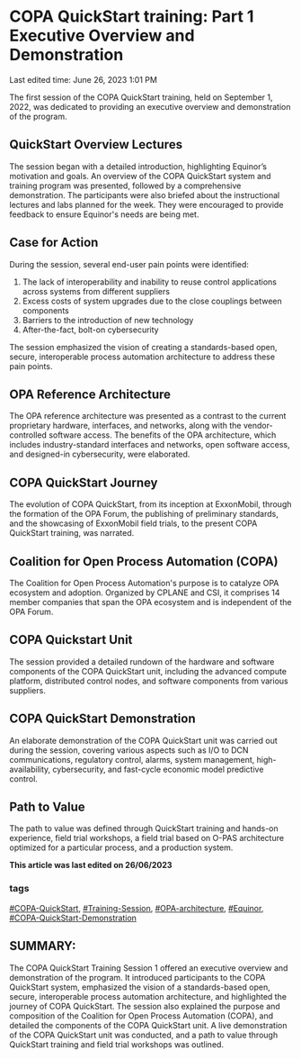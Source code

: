 # COPA QuickStart training: Part 1 Executive Overview and Demonstration

Last edited time: June 26, 2023 1:01 PM

The first session of the COPA QuickStart training, held on September 1, 2022, was dedicated to providing an executive overview and demonstration of the program.

## QuickStart Overview Lectures

The session began with a detailed introduction, highlighting Equinor’s motivation and goals. An overview of the COPA QuickStart system and training program was presented, followed by a comprehensive demonstration. The participants were also briefed about the instructional lectures and labs planned for the week. They were encouraged to provide feedback to ensure Equinor's needs are being met.

## Case for Action

During the session, several end-user pain points were identified:

1. The lack of interoperability and inability to reuse control applications across systems from different suppliers
2. Excess costs of system upgrades due to the close couplings between components
3. Barriers to the introduction of new technology
4. After-the-fact, bolt-on cybersecurity

The session emphasized the vision of creating a standards-based open, secure, interoperable process automation architecture to address these pain points.

## OPA Reference Architecture

The OPA reference architecture was presented as a contrast to the current proprietary hardware, interfaces, and networks, along with the vendor-controlled software access. The benefits of the OPA architecture, which includes industry-standard interfaces and networks, open software access, and designed-in cybersecurity, were elaborated.

## COPA QuickStart Journey

The evolution of COPA QuickStart, from its inception at ExxonMobil, through the formation of the OPA Forum, the publishing of preliminary standards, and the showcasing of ExxonMobil field trials, to the present COPA QuickStart training, was narrated.

## Coalition for Open Process Automation (COPA)

The Coalition for Open Process Automation's purpose is to catalyze OPA ecosystem and adoption. Organized by CPLANE and CSI, it comprises 14 member companies that span the OPA ecosystem and is independent of the OPA Forum.

## COPA Quickstart Unit

The session provided a detailed rundown of the hardware and software components of the COPA QuickStart unit, including the advanced compute platform, distributed control nodes, and software components from various suppliers.

## COPA QuickStart Demonstration

An elaborate demonstration of the COPA QuickStart unit was carried out during the session, covering various aspects such as I/O to DCN communications, regulatory control, alarms, system management, high-availability, cybersecurity, and fast-cycle economic model predictive control.

## Path to Value

The path to value was defined through QuickStart training and hands-on experience, field trial workshops, a field trial based on O-PAS architecture optimized for a particular process, and a production system.

**This article was last edited on 26/06/2023**

### tags

[#COPA-QuickStart](notion://www.notion.so/adti-wiki/COPA-QuickStart-training-Part-1-Executive-Overview-and-Demonstration-6304276f5ee64c44b0b7fecce82c07fc), [#Training-Session](notion://www.notion.so/adti-wiki/COPA-QuickStart-training-Part-1-Executive-Overview-and-Demonstration-6304276f5ee64c44b0b7fecce82c07fc), [#OPA-architecture](notion://www.notion.so/adti-wiki/COPA-QuickStart-training-Part-1-Executive-Overview-and-Demonstration-6304276f5ee64c44b0b7fecce82c07fc), [#Equinor](notion://www.notion.so/adti-wiki/COPA-QuickStart-training-Part-1-Executive-Overview-and-Demonstration-6304276f5ee64c44b0b7fecce82c07fc), [#COPA-QuickStart-Demonstration](notion://www.notion.so/adti-wiki/COPA-QuickStart-training-Part-1-Executive-Overview-and-Demonstration-6304276f5ee64c44b0b7fecce82c07fc)

## SUMMARY:

The COPA QuickStart Training Session 1 offered an executive overview and demonstration of the program. It introduced participants to the COPA QuickStart system, emphasized the vision of a standards-based open, secure, interoperable process automation architecture, and highlighted the journey of COPA QuickStart. The session also explained the purpose and composition of the Coalition for Open Process Automation (COPA), and detailed the components of the COPA QuickStart unit. A live demonstration of the COPA QuickStart unit was conducted, and a path to value through QuickStart training and field trial workshops was outlined.